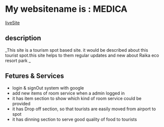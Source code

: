 # My websitename is : MEDICA
[liveSite](https://medica-32265.web.app/home)

## description
_This site is a tourism spot based site. it would be described about this tourist spot.this site helps to them regular updates and new about Raika eco resort park _


## Fetures & Services
- login & signOut system with google
- add new items of room service when a admin logged in
- it has item section to show which kind of room service could be provided
- it has Drop off section, so that tourists are easily moved from airport to spot
- it has dinning section to serve good quality of food to tourists
